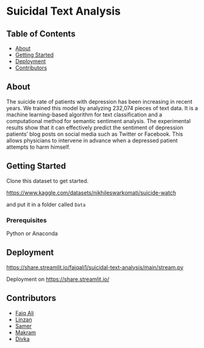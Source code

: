 # Suicidal Text Analysis

## Table of Contents

- [About](#about)
- [Getting Started](#getting_started)
- [Deployment](#deployment)
- [Contributors](#Contributors)

## About <a name = "about"></a>

The suicide rate of patients with depression has been increasing in recent years. We trained this model by analyzing
232,074 pieces of text data. It is a machine learning-based algorithm for text classification and a computational method
for semantic sentiment analysis. The experimental results show that it can effectively predict the sentiment of
depression patients’ blog posts on social media such as Twitter or Facebook. This allows physicians to intervene in
advance when a depressed patient attempts to harm himself.

## Getting Started <a name = "getting_started"></a>

Clone this dataset to get started.

https://www.kaggle.com/datasets/nikhileswarkomati/suicide-watch

and put it in a folder called `Data`

### Prerequisites

Python or Anaconda

## Deployment <a name = "deployment"></a>

https://share.streamlit.io/faiqali1/suicidal-text-analysis/main/stream.py

Deployment on https://share.streamlit.io/

## Contributors <a name = "Contributors"></a>

- [Faiq Ali](https://github.com/faiqali1/)
- [Linzan](https://github.com/LinzanLiu)
- [Samer](https://github.com/SamerAbukhader)
- [Makram](https://github.com/makram7x)
- [Divka](https://github.com/Relviel)


